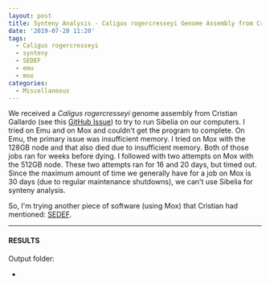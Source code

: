 ```yaml
---
layout: post
title: Synteny Analysis - Caligus rogercresseyi Genome Assembly from Cristian Gallardo with SEDEF on Mox
date: '2019-07-20 11:20'
tags:
  - Caligus rogercresseyi
  - synteny
  - SEDEF
  - emu
  - mox
categories:
  - Miscellaneous
---
```

We received a _Caligus rogercresseyi_ genome assembly from Cristian Gallardo (see this [GitHub Issue](https://github.com/RobertsLab/resources/issues/710)) to try to run Sibelia on our computers. I tried on Emu and on Mox and couldn't get the program to complete. On Emu, the primary issue was insufficient memory. I tried on Mox with the 128GB node and that also died due to insufficient memory. Both of those jobs ran for weeks before dying. I followed with two attempts on Mox with the 512GB node. These two attempts ran for 16 and 20 days, but timed out. Since the maximum amount of time we generally have for a job on Mox is 30 days (due to regular maintenance shutdowns), we can't use Sibelia for synteny analysis.

So, I'm trying another piece of software (using Mox) that Cristian had mentioned: [SEDEF](https://github.com/vpc-ccg/sedef).


---

#### RESULTS

Output folder:

- []()
